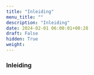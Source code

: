 ```yaml
---
title: "Inleiding"
menu_title: ""
description: "Inleiding"
date: 2024-02-01 06:00:01+00:28
draft: False
hidden: True
weight:
---
```

### Inleiding


